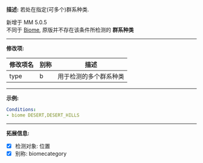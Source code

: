 **描述:** 若处在指定(可多个)群系种类.

新增于 MM 5.0.5  
不同于 [Biome](/条件/biome), 原版并不存在该条件所检测的 **群系种类**

---

**修改项:**

| 修改项名  | 别称           | 描述                      |
| --------- | -------------  | ------------------------- |
| type  | b     | 用于检测的多个群系种类 |

---

**示例:**

```yaml
Conditions:
- biome DESERT,DESERT_HILLS
```

---

**拓展信息:**

- [x] 检测对象: 位置
- [x] 别称: biomecategory 